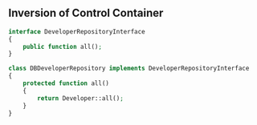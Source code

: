 Inversion of Control Container
-----------------------------
```php
interface DeveloperRepositoryInterface
{
    public function all();
}

class DBDeveloperRepository implements DeveloperRepositoryInterface
{
    protected function all()
    {
        return Developer::all();
    }
}
```
